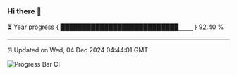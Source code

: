### Hi there 👋

⏳ Year progress { ███████████████████████████▁▁▁ } 92.40 %

---

⏰ Updated on Wed, 04 Dec 2024 04:44:01 GMT

![Progress Bar CI](https://github.com/IshwaranRudhara/GIT-ACTION/workflows/Progress%20Bar%20CI/badge.svg)
